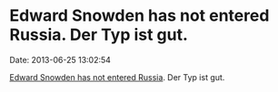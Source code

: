 Edward Snowden has not entered Russia. Der Typ ist gut.
=======================================================

Date: 2013-06-25 13:02:54

[Edward Snowden has not entered
Russia](http://www.bbc.co.uk/news/world-europe-23045790). Der Typ ist
gut.
